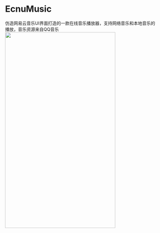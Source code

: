 # EcnuMusic
仿造网易云音乐UI界面打造的一款在线音乐播放器，支持网络音乐和本地音乐的播放，音乐资源来自QQ音乐
<img width="360" height="640" src="https://github.com/Anonymitys/ViewPager/raw/master/app/gif_folder/gif.gif" />
